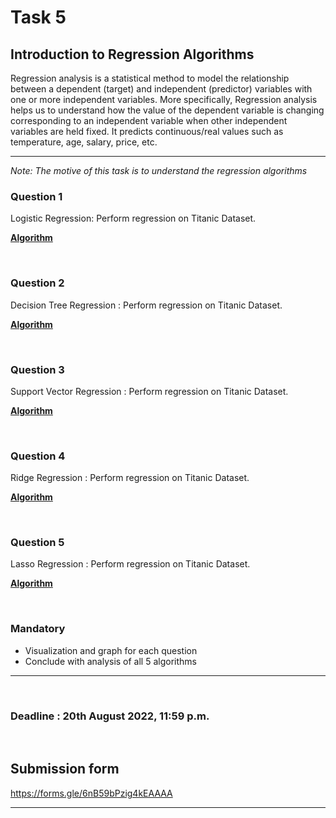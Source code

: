 # Task 5

## Introduction to Regression Algorithms

Regression analysis is a statistical method to model the relationship between a dependent (target) and independent (predictor) variables with one or more independent variables. More specifically, Regression analysis helps us to understand how the value of the dependent variable is changing corresponding to an independent variable when other independent variables are held fixed. It predicts continuous/real values such as temperature, age, salary, price, etc.

<hr />

*Note: The motive of this task is to understand the regression algorithms*

### Question 1 

Logistic Regression: Perform regression on Titanic Dataset. 

[**Algorithm**](https://www.analyticsvidhya.com/blog/2021/07/an-introduction-to-logistic-regression/)

<br>

### Question 2 

Decision Tree Regression : Perform regression on Titanic Dataset. 

[**Algorithm**](https://medium.com/analytics-vidhya/machine-learning-decision-tree-regression-ff8563ffaf52)

<br>

### Question 3

Support Vector Regression : Perform regression on Titanic Dataset. 

[**Algorithm**](https://www.educba.com/support-vector-regression/)

<br>

### Question 4 

Ridge Regression : Perform regression on Titanic Dataset. 

[**Algorithm**](https://www.mygreatlearning.com/blog/what-is-ridge-regression/)

<br>

### Question 5 

Lasso Regression : Perform regression on Titanic Dataset.

[**Algorithm**](https://www.mygreatlearning.com/blog/understanding-of-lasso-regression/)

<br>


### Mandatory 
- Visualization and graph for each question 
- Conclude with analysis of all 5 algorithms
<hr >

<br>

### Deadline : 20th August 2022, 11:59 p.m.

<br>

## Submission form
https://forms.gle/6nB59bPzig4kEAAAA
<hr >
